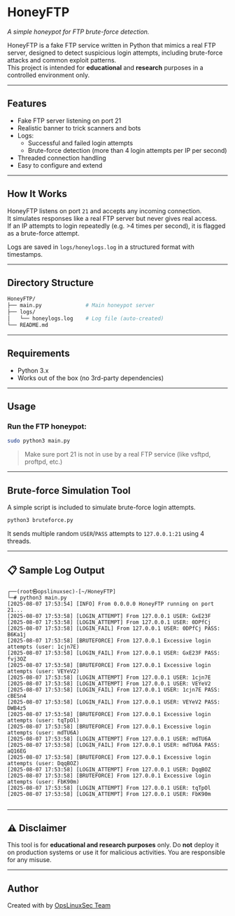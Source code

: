 # HoneyFTP   
*A simple honeypot for FTP brute-force detection.*

HoneyFTP is a fake FTP service written in Python that mimics a real FTP server, designed to detect suspicious login attempts, including brute-force attacks and common exploit patterns.  
This project is intended for **educational** and **research** purposes in a controlled environment only.

---

##  Features

- Fake FTP server listening on port 21
- Realistic banner to trick scanners and bots
- Logs:
  - Successful and failed login attempts
  - Brute-force detection (more than 4 login attempts per IP per second)
- Threaded connection handling
- Easy to configure and extend

---

##  How It Works

HoneyFTP listens on port `21` and accepts any incoming connection.  
It simulates responses like a real FTP server but never gives real access.  
If an IP attempts to login repeatedly (e.g. >4 times per second), it is flagged as a brute-force attempt.

Logs are saved in `logs/honeylogs.log` in a structured format with timestamps.

---

##  Directory Structure

```bash
HoneyFTP/
├── main.py              # Main honeypot server
├── logs/
│   └── honeylogs.log    # Log file (auto-created)
└── README.md            
````

---

##  Requirements

* Python 3.x
* Works out of the box (no 3rd-party dependencies)

---

##  Usage

### Run the FTP honeypot:

```bash
sudo python3 main.py
```

> Make sure port 21 is not in use by a real FTP service (like vsftpd, proftpd, etc.)

---

## Brute-force Simulation Tool

A simple script is included to simulate brute-force login attempts.

```bash
python3 bruteforce.py
```

It sends multiple random `USER`/`PASS` attempts to `127.0.0.1:21` using 4 threads.

---

## 📋 Sample Log Output

```
┌──(root㉿opslinuxsec)-[~/HoneyFTP]
└─# python3 main.py
[2025-08-07 17:53:54] [INFO] From 0.0.0.0 HoneyFTP running on port 21...
[2025-08-07 17:53:58] [LOGIN_ATTEMPT] From 127.0.0.1 USER: GxE23F
[2025-08-07 17:53:58] [LOGIN_ATTEMPT] From 127.0.0.1 USER: 0DPfCj
[2025-08-07 17:53:58] [LOGIN_FAIL] From 127.0.0.1 USER: 0DPfCj PASS: B6Ka1j
[2025-08-07 17:53:58] [BRUTEFORCE] From 127.0.0.1 Excessive login attempts (user: 1cjn7E)
[2025-08-07 17:53:58] [LOGIN_FAIL] From 127.0.0.1 USER: GxE23F PASS: fvj3OZ
[2025-08-07 17:53:58] [BRUTEFORCE] From 127.0.0.1 Excessive login attempts (user: VEYeV2)
[2025-08-07 17:53:58] [LOGIN_ATTEMPT] From 127.0.0.1 USER: 1cjn7E
[2025-08-07 17:53:58] [LOGIN_ATTEMPT] From 127.0.0.1 USER: VEYeV2
[2025-08-07 17:53:58] [LOGIN_FAIL] From 127.0.0.1 USER: 1cjn7E PASS: cBESn4
[2025-08-07 17:53:58] [LOGIN_FAIL] From 127.0.0.1 USER: VEYeV2 PASS: DWB4z5
[2025-08-07 17:53:58] [BRUTEFORCE] From 127.0.0.1 Excessive login attempts (user: tqTpOl)
[2025-08-07 17:53:58] [BRUTEFORCE] From 127.0.0.1 Excessive login attempts (user: mdTU6A)
[2025-08-07 17:53:58] [LOGIN_ATTEMPT] From 127.0.0.1 USER: mdTU6A
[2025-08-07 17:53:58] [LOGIN_FAIL] From 127.0.0.1 USER: mdTU6A PASS: aQ16EG
[2025-08-07 17:53:58] [BRUTEFORCE] From 127.0.0.1 Excessive login attempts (user: DqqBOZ)
[2025-08-07 17:53:58] [LOGIN_ATTEMPT] From 127.0.0.1 USER: DqqBOZ
[2025-08-07 17:53:58] [BRUTEFORCE] From 127.0.0.1 Excessive login attempts (user: FbK90m)
[2025-08-07 17:53:58] [LOGIN_ATTEMPT] From 127.0.0.1 USER: tqTpOl
[2025-08-07 17:53:58] [LOGIN_ATTEMPT] From 127.0.0.1 USER: FbK90m


```

---

## ⚠️ Disclaimer

This tool is for **educational and research purposes** only.
Do **not** deploy it on production systems or use it for malicious activities.
You are responsible for any misuse.

---

## Author

Created with by [OpsLinuxSec Team](https://github.com/ryanachmad12)


